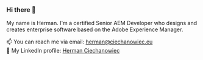 ### Hi there 👋

My name is Herman. I'm a certified Senior AEM Developer who designs and creates enterprise software based on the Adobe Experience Manager.

📫 You can reach me via email: herman@ciechanowiec.eu <br>
💼 My LinkedIn profile: [Herman Ciechanowiec](https://www.linkedin.com/in/ciechanowiec/)<br/>

